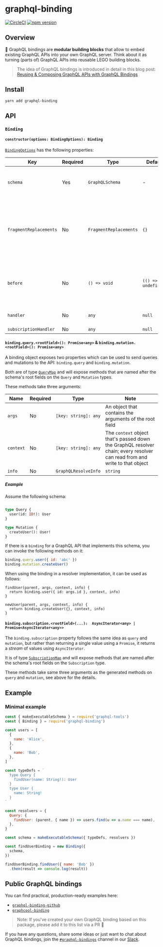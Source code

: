 # graphql-binding

[![CircleCI](https://circleci.com/gh/graphcool/graphql-binding.svg?style=shield)](https://circleci.com/gh/graphcool/graphql-binding) [![npm version](https://badge.fury.io/js/graphql-binding.svg)](https://badge.fury.io/js/graphql-binding)

## Overview

🔗 GraphQL bindings are **modular building blocks** that allow to embed existing GraphQL APIs into your own GraphQL server. Think about it as turning (parts of) GraphQL APIs into reusable LEGO building blocks.

> The idea of GraphQL bindings is introduced in detail in this blog post: [Reusing & Composing GraphQL APIs with GraphQL Bindings](https://blog.graph.cool/80a4aa37cff5)

## Install

```sh
yarn add graphql-binding
```

## API

### `Binding`

#### `constructor(options: BindingOptions): Binding`

[`BindingOptions`](./src/types.ts#L27) has the following properties:

| Key | Required |  Type | Default | Note |
| ---  | --- | --- | --- | --- |
| `schema` | Yes | `GraphQLSchema` |  - | The executable [GraphQL schema](https://blog.graph.cool/ac5e2950214e) for binding  |
| `fragmentReplacements` | No | `FragmentReplacements` |  `{}` | A list of GraphQL fragment definitions, specifying fields that are required for the resolver to function correctly |
| `before` | No | `() => void` |  `(() => undefined)` | A function that will be executed before a query/mutation is sent to the GraphQL API |
| `handler` | No | `any` |  `null` | The [`handler`](https://developer.mozilla.org/en-US/docs/Web/JavaScript/Reference/Global_Objects/Proxy/handler) object from [JS Proxy](https://developer.mozilla.org/en-US/docs/Web/JavaScript/Reference/Global_Objects/Proxy) |
| `subscriptionHandler` | No | `any` |  `null` | ... |

#### `binding.query.<rootField>(): Promise<any>` & `binding.mutation.<rootField>(): Promise<any>`

A binding object exposes two properties which can be used to send queries and mutations to the API: `binding.query` and `binding.mutation`.

Both are of type [`QueryMap`](src/types.ts#L11) and will expose methods that are named after the schema's root fields on the `Query` and `Mutation` types.

These methods take three arguments:

| Name | Required |  Type | Note |
| ---  | --- | --- | --- |
| `args` | No | `[key: string]: any` |  An object that contains the arguments of the root field |
| `context` | No | `[key: string]: any` |  The `context` object that's passed down the GraphQL resolver chain; every resolver can read from and write to that object |
| `info` | No | `GraphQLResolveInfo` | `string` |  The `info` object (which contains an AST of the incoming query/mutation) that's passed down the GraphQL resolver chain or a string containing a [selection set](https://medium.com/front-end-developers/graphql-selection-sets-d588f6782e90) |

##### Example

Assume the following schema:

```graphql

type Query {
  user(id: ID!): User
}

type Mutation {
  createUser(): User!
}
```

If there is a `binding` for a GraphQL API that implements this schema, you can invoke the following methods on it: 

```js
binding.query.user({ id: 'abc' })
binding.mutation.createUser()
```

When using the binding in a resolver implementation, it can be used as follows:

```
findUser(parent, args, context, info) {
  return binding.user({ id: args.id }, context, info)
}

newUser(parent, args, context, info) {
  return binding.createUser({}, context, info)
}
```

#### `binding.subscription.<rootField>(...):  AsyncIterator<any> | Promise<AsyncIterator<any>>`

The `binding.subscription` property follows the same idea as `query` and `mutation`, but rather than returning a single value using a `Promise`, it returns a _stream_ of values using `AsyncIterator`.

 It is of type [`SubscriptionMap`](./src/types.ts#L19) and will expose methods that are named after the schema's root fields on the `Subscription` type.

 These methods take same three arguments as the generated methods on `query` and `mutation`, see above for the details.

## Example

### Minimal example

```js
const { makeExecutableSchema } = require('graphql-tools')
const { Binding } = require('graphql-binding')

const users = [
  {
    name: 'Alice',
  },
  {
    name: 'Bob',
  },
]

const typeDefs = `
  type Query {
    findUser(name: String!): User
  }
  type User {
    name: String!
  }
`

const resolvers = {
  Query: {
    findUser: (parent, { name }) => users.find(u => u.name === name),
  },
}

const schema = makeExecutableSchema({ typeDefs, resolvers })

const findUserBinding = new Binding({
  schema,
})

findUserBinding.findUser({ name: 'Bob' })
  .then(result => console.log(result))
```

## Public GraphQL bindings

You can find practical, production-ready examples here:

- [`graphql-binding-github`](https://github.com/graphcool/graphql-binding-github)
- [`graphcool-binding`](https://github.com/graphcool/graphcool-binding)

> Note: If you've created your own GraphQL binding based on this package, please add it to this list via a PR 🙌

If you have any questions, share some ideas or just want to chat about GraphQL bindings, join the [`#graphql-bindings`](https://graphcool.slack.com/messages/graphql-bindings) channel in our [Slack](https://slack.graph.cool/).
